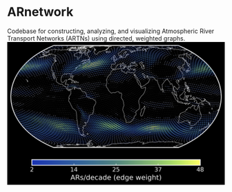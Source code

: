 # ARnetwork
Codebase for constructing, analyzing, and visualizing Atmospheric River Transport Networks (ARTNs) using directed, weighted graphs. 
![The global atmospheric river network](ARnetwork.png)